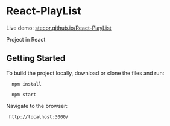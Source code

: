 # React-PlayList


Live demo: [stecor.github.io/React-PlayList](https://stecor.github.io/React-PlayList/)


Project in React

## Getting Started


To build the project locally, download or clone the files and run:

```
  npm install
```
```
  npm start
```  

Navigate to the browser:

```
 http://localhost:3000/

```
